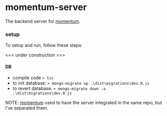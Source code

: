 # momentum-server

The backend server for [momentum](https://github.com/tscavone/momentum).

### setup

To setup and run, follow these steps:

<<< under construction >>>

#### DB
- compile code `> tsc`
- to init database: `> mongo-migrate up .\dist\migrations\dev.0.js`
- to revert database: `> mongo-migrate down -a .\dist\migrations\dev.0.js`

NOTE: [momentum](https://github.com/tscavone/momentum) used to have the server integrated in the same repo, but I've separated them. 
